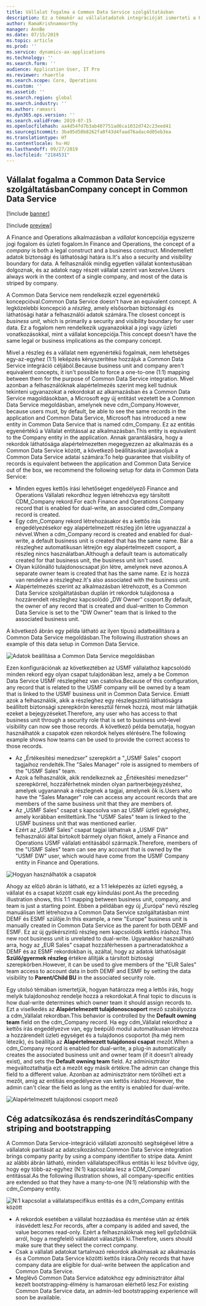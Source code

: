 ```yaml
---
title: Vállalat fogalma a Common Data Service szolgáltatásban
description: Ez a témakör az vállalatadatok integrációját ismerteti a Finance and Operations és a Common Data Service között.
author: RamaKrishnamoorthy
manager: AnnBe
ms.date: 07/15/2019
ms.topic: article
ms.prod: ''
ms.service: dynamics-ax-applications
ms.technology: ''
ms.search.form: ''
audience: Application User, IT Pro
ms.reviewer: rhaertle
ms.search.scope: Core, Operations
ms.custom: ''
ms.assetid: ''
ms.search.region: global
ms.search.industry: ''
ms.author: ramasri
ms.dyn365.ops.version: ''
ms.search.validFrom: 2019-07-15
ms.openlocfilehash: aa4d54fd7b3ab407751ad6ca1032d742c23eed41
ms.sourcegitcommit: 3ba95d50b8262fa0f43d4faad76adac4d05eb3ea
ms.translationtype: HT
ms.contentlocale: hu-HU
ms.lasthandoff: 09/27/2019
ms.locfileid: "2184531"
---
```

## <a name="company-concept-in-common-data-service"></a><span data-ttu-id="b791d-103">Vállalat fogalma a Common Data Service szolgáltatásban</span><span class="sxs-lookup"><span data-stu-id="b791d-103">Company concept in Common Data Service</span></span>

[!include [banner](../includes/banner.md)]

[!include [preview](../includes/preview-banner.md)]

<span data-ttu-id="b791d-104">A Finance and Operations alkalmazásban a *vállalat* koncepciója egyszerre jogi fogalom és üzleti fogalom.</span><span class="sxs-lookup"><span data-stu-id="b791d-104">In Finance and Operations, the concept of a *company* is both a legal construct and a business construct.</span></span> <span data-ttu-id="b791d-105">Mindemellett adatok biztonsági és láthatósági határa is.</span><span class="sxs-lookup"><span data-stu-id="b791d-105">It's also a security and visibility boundary for data.</span></span> <span data-ttu-id="b791d-106">A felhasználók mindig egyetlen vállalat kontextusában dolgoznak, és az adatok nagy részét vállalat szerint van kezelve.</span><span class="sxs-lookup"><span data-stu-id="b791d-106">Users always work in the context of a single company, and most of the data is striped by company.</span></span>

<span data-ttu-id="b791d-107">A Common Data Service nem rendelkezik ezzel egyenértékű koncepcióval.</span><span class="sxs-lookup"><span data-stu-id="b791d-107">Common Data Service doesn't have an equivalent concept.</span></span> <span data-ttu-id="b791d-108">A legközelebbi koncepció a *részleg*, amely elsősorban biztonsági és láthatósági határ a felhasználói adatok számára.</span><span class="sxs-lookup"><span data-stu-id="b791d-108">The closest concept is *business unit*, which is primarily a security and visibility boundary for user data.</span></span> <span data-ttu-id="b791d-109">Ez a fogalom nem rendelkezik ugyanazokkal a jogi vagy üzleti vonatkozásokkal, mint a vállalat koncepciója.</span><span class="sxs-lookup"><span data-stu-id="b791d-109">This concept doesn't have the same legal or business implications as the company concept.</span></span>

<span data-ttu-id="b791d-110">Mivel a részleg és a vállalat nem egyenértékű fogalmak, nem lehetséges egy-az-egyhez (1:1) leképzés kényszerítése hozzájuk a Common Data Service integráció céljából.</span><span class="sxs-lookup"><span data-stu-id="b791d-110">Because business unit and company aren't equivalent concepts, it isn't possible to force a one-to-one (1:1) mapping between them for the purpose of Common Data Service integration.</span></span> <span data-ttu-id="b791d-111">Mivel azonban a felhasználóknak alapértelmezés szerint meg kell tudniuk tekinteni ugyanazokat a rekordokat az alkamazásban és a Common Data Service magoldásokban, a Microsoft egy új entitást vezetett be a Common Data Service megoldásban, amelynek neve cdm\_Company.</span><span class="sxs-lookup"><span data-stu-id="b791d-111">However, because users must, by default, be able to see the same records in the application and Common Data Service, Microsoft has introduced a new entity in Common Data Service that is named cdm\_Company.</span></span> <span data-ttu-id="b791d-112">Ez az entitás egyenértékű a Vállalat entitással az alkalmazásban.</span><span class="sxs-lookup"><span data-stu-id="b791d-112">This entity is equivalent to the Company entity in the application.</span></span> <span data-ttu-id="b791d-113">Annak garantálására, hogy a rekordok láthatósága alapértelmezetten megegyezzen az alkalmazás és a Common Data Service között, a következő beállításokat javasoljuk a Common Data Service adatai számára:</span><span class="sxs-lookup"><span data-stu-id="b791d-113">To help guarantee that visibility of records is equivalent between the application and Common Data Service out of the box, we recommend the following setup for data in Common Data Service:</span></span>

+ <span data-ttu-id="b791d-114">Minden egyes kettős írási lehetőséget engedélyező Finance and Operations Vállalati rekordhoz legyen létrehozva egy társított CDM\_Company rekord.</span><span class="sxs-lookup"><span data-stu-id="b791d-114">For each Finance and Operations Company record that is enabled for dual-write, an associated cdm\_Company record is created.</span></span>
+ <span data-ttu-id="b791d-115">Egy cdm\_Company rekord létrehozásakor és a kettős írás engedélyezésekor egy alapértelmezett részleg jön létre ugyanazzal a névvel.</span><span class="sxs-lookup"><span data-stu-id="b791d-115">When a cdm\_Company record is created and enabled for dual-write, a default business unit is created that has the same name.</span></span> <span data-ttu-id="b791d-116">Bár a részleghez automatikusan létrejön egy alapértelmezett csoport, a részleg nincs használatban.</span><span class="sxs-lookup"><span data-stu-id="b791d-116">Although a default team is automatically created for that business unit, the business unit isn't used.</span></span>
+ <span data-ttu-id="b791d-117">Olyan különálló tulajdonoscsapat jön létre, amelynek neve azonos.</span><span class="sxs-lookup"><span data-stu-id="b791d-117">A separate owner team is created that has the same name.</span></span> <span data-ttu-id="b791d-118">Ez is hozzá van rendelve a részleghez.</span><span class="sxs-lookup"><span data-stu-id="b791d-118">It's also associated with the business unit.</span></span>
+ <span data-ttu-id="b791d-119">Alapértelmezés szerint az alkalmazásban létrehozott, és a Common Data Service szolgáltatásban duplán írt rekordok tulajdonosa a hozzárendelt részleghez kapcsolódó „DW Owner” csoport.</span><span class="sxs-lookup"><span data-stu-id="b791d-119">By default, the owner of any record that is created and dual-written to Common Data Service is set to the "DW Owner" team that is linked to the associated business unit.</span></span>

<span data-ttu-id="b791d-120">A következő ábrán egy példa látható az ilyen típusú adatbeállításra a Common Data Service megoldásban.</span><span class="sxs-lookup"><span data-stu-id="b791d-120">The following illustration shows an example of this data setup in Common Data Service.</span></span>

![Adatok beállítása a Common Data Service megoldásban](media/dual-write-company-1.png)

<span data-ttu-id="b791d-122">Ezen konfigurációnak az következtében az USMF vállalathoz kapcsolódó minden rekord egy olyan csapat tulajdonában lesz, amely a be Common Data Service USMF részlegéhez van csatolva.</span><span class="sxs-lookup"><span data-stu-id="b791d-122">Because of this configuration, any record that is related to the USMF company will be owned by a team that is linked to the USMF business unit in Common Data Service.</span></span> <span data-ttu-id="b791d-123">Emiatt azok a felhasználók, akik a részleghez egy részlegszintű láthatóságra beállított biztonsági szerepkörön keresztül férnek hozzá, most már láthatják ezeket a bejegyzéseket.</span><span class="sxs-lookup"><span data-stu-id="b791d-123">Therefore, any user who has access to that business unit through a security role that is set to business unit–level visibility can now see those records.</span></span> <span data-ttu-id="b791d-124">A következő példa bemutatja, hogyan használhatók a csapatok ezen rekordok helyes elérésére.</span><span class="sxs-lookup"><span data-stu-id="b791d-124">The following example shows how teams can be used to provide the correct access to those records.</span></span>

+ <span data-ttu-id="b791d-125">Az „Értékesítési menedzser” szerepkört a "„USMF Sales” csoport tagjaihoz rendelték.</span><span class="sxs-lookup"><span data-stu-id="b791d-125">The "Sales Manager" role is assigned to members of the "USMF Sales" team.</span></span>
+ <span data-ttu-id="b791d-126">Azok a felhasználók, akik rendelkeznek az „Értékesítési menedzser” szerepkörrel, hozzáférhetnek minden olyan partnerbejegyzéshez, amelyek ugyanannak a részlegnek a tagjai, amelynek ők is.</span><span class="sxs-lookup"><span data-stu-id="b791d-126">Users who have the "Sales Manager" role can access any account records that are members of the same business unit that they are members of.</span></span>
+ <span data-ttu-id="b791d-127">Az „USMF Sales” csapat s kapcsolva van az USMF üzleti egységhez, amely korábban említettünk.</span><span class="sxs-lookup"><span data-stu-id="b791d-127">The "USMF Sales" team is linked to the USMF business unit that was mentioned earlier.</span></span>
+ <span data-ttu-id="b791d-128">Ezért az „USMF Sales” csapat tagjai láthatnak a „USMF DW” felhasználói által birtokolt bármely olyan fiókot, amely a Finance and Operations USMF vállalati entitásából származik.</span><span class="sxs-lookup"><span data-stu-id="b791d-128">Therefore, members of the "USMF Sales" team can see any account that is owned by the "USMF DW" user, which would have come from the USMF Company entity in Finance and Operations.</span></span>

![Hogyan használhatók a csapatok](media/dual-write-company-2.png)

<span data-ttu-id="b791d-130">Ahogy az előző ábrán is látható, ez a 1:1 leképezés az üzleti egység, a vállalat és a csapat között csak egy kiindulási pont.</span><span class="sxs-lookup"><span data-stu-id="b791d-130">As the preceding illustration shows, this 1:1 mapping between business unit, company, and team is just a starting point.</span></span> <span data-ttu-id="b791d-131">Ebben a példában egy új „Európa” nevű részleg manuálisan lett létrehozva a Common Data Service szolgáltatásban mint DEMF és ESMF szülője.</span><span class="sxs-lookup"><span data-stu-id="b791d-131">In this example, a new "Europe" business unit is manually created in Common Data Service as the parent for both DEMF and ESMF.</span></span> <span data-ttu-id="b791d-132">Ez az új gyökérszintű részleg nem kapcsolódik kettős íráshoz.</span><span class="sxs-lookup"><span data-stu-id="b791d-132">This new root business unit is unrelated to dual-write.</span></span> <span data-ttu-id="b791d-133">Ugyanakkor használható arra, hogy az „EUR Sales” csapat hozzáférhessen a partneradatokhoz a DEMF és az ESMF rekordokban is, azáltal, hogy az adatok láthatóságát **Szülő/gyermek részleg** értékre állítják a társított biztosági szerepkörben.</span><span class="sxs-lookup"><span data-stu-id="b791d-133">However, it can be used to give members of the "EUR Sales" team access to account data in both DEMF and ESMF by setting the data visibility to **Parent/Child BU** in the associated security role.</span></span>

<span data-ttu-id="b791d-134">Egy utolsó témában ismertetjük, hogyan határozza meg a lettős írás, hogy melyik tulajdonoshoz rendelje hozzá a rekordokat.</span><span class="sxs-lookup"><span data-stu-id="b791d-134">A final topic to discuss is how dual-write determines which owner team it should assign records to.</span></span> <span data-ttu-id="b791d-135">Ezt a viselkedés az **Alapértelmezett tulajdonoscsoport** mező szabályozza a cdm\_Vállalat rekordban.</span><span class="sxs-lookup"><span data-stu-id="b791d-135">This behavior is controlled by the **Default owning team** field on the cdm\_Company record.</span></span> <span data-ttu-id="b791d-136">Ha egy cdm\_Vállalat rekordhoz a kettős írás engedélyezve van, egy beépülő modul automatikusan létrehozza a hozzárendelt üzleti egységet és a tulajdonos csoportot (ha még nem létezik), és beállítja az **Alapértelmezett tulajdonosi csapat** mezőt.</span><span class="sxs-lookup"><span data-stu-id="b791d-136">When a cdm\_Company record is enabled for dual-write, a plug-in automatically creates the associated business unit and owner team (if it doesn't already exist), and sets the **Default owning team** field.</span></span> <span data-ttu-id="b791d-137">Az adminisztrátor megváltoztathatja ezt a mezőt egy másik értékre.</span><span class="sxs-lookup"><span data-stu-id="b791d-137">The admin can change this field to a different value.</span></span> <span data-ttu-id="b791d-138">Azonban az adminisztrátor nem törölheti ezt a mezőt, amíg az entitiás engedélyezve van kettős íráshoz.</span><span class="sxs-lookup"><span data-stu-id="b791d-138">However, the admin can't clear the field as long as the entity is enabled for dual-write.</span></span>

![Alapértelmezett tulajdonosi csoport mező](media/dual-write-default-owning-team.jpg)

## <a name="company-striping-and-bootstrapping"></a><span data-ttu-id="b791d-140">Cég adatcsíkozása és rendszerindítás</span><span class="sxs-lookup"><span data-stu-id="b791d-140">Company striping and bootstrapping</span></span>

<span data-ttu-id="b791d-141">A Common Data Service-integráció vállalati azonosító segítségével létre a vállalatok paritását az adatcsíkozáshoz.</span><span class="sxs-lookup"><span data-stu-id="b791d-141">Common Data Service integration brings company parity by using a company identifier to stripe data.</span></span> <span data-ttu-id="b791d-142">Amint az alábbi ábrán látható, minden vállalatspecifikus entitás ki lesz bővítve úgy, hogy egy több-az-egyhez (N:1) kapcsolata lesz a CDM\_Companí entitással.</span><span class="sxs-lookup"><span data-stu-id="b791d-142">As the following illustration shows, all company-specific entities are extended so that they have a many-to-one (N:1) relationship with the cdm\_Company entity.</span></span>

![N:1 kapcsolat a vállalatspecifikus entitás és a cdm_Company entitás között](media/dual-write-bootstrapping.png)

+ <span data-ttu-id="b791d-144">A rekordok esetében a vállalat hozzáadása és mentése után az érték írásvédett lesz.</span><span class="sxs-lookup"><span data-stu-id="b791d-144">For records, after a company is added and saved, the value becomes read-only.</span></span> <span data-ttu-id="b791d-145">Ezért a felhasználóknak meg kell győződniük arról, hogy a megfelelő vállalatot választják ki.</span><span class="sxs-lookup"><span data-stu-id="b791d-145">Therefore, users should make sure that they select the correct company.</span></span>
+ <span data-ttu-id="b791d-146">Csak a vállalati adatokat tartalmazó rekordok alkalmasak az alkalmazás és a Common Data Service közötti kettős írásra.</span><span class="sxs-lookup"><span data-stu-id="b791d-146">Only records that have company data are eligible for dual-write between the application and Common Data Service.</span></span>
+ <span data-ttu-id="b791d-147">Meglévő Common Data Service adatokhoz egy adminisztrátor által kezelt bootstrapping-élmény is hamarosan elérhető lesz.</span><span class="sxs-lookup"><span data-stu-id="b791d-147">For existing Common Data Service data, an admin-led bootstrapping experience will soon be available.</span></span>
